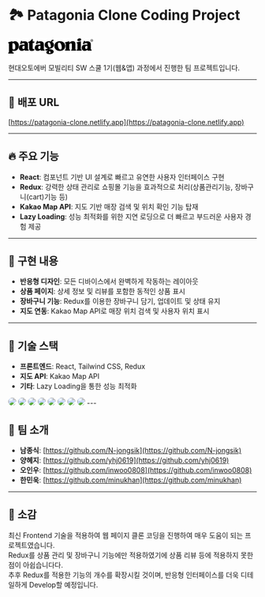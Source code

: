 # 🏞️ Patagonia Clone Coding Project

<img src="/src/assets/images/logo_patagonia.jpg"/>

현대오토에버 모빌리티 SW 스쿨 1기(웹&앱) 과정에서 진행한 팀 프로젝트입니다.

---

## 🔗 배포 URL

[https://patagonia-clone.netlify.app](https://patagonia-clone.netlify.app)

---

## 🔥 주요 기능

- **React**: 컴포넌트 기반 UI 설계로 빠르고 유연한 사용자 인터페이스 구현
- **Redux**: 강력한 상태 관리로 쇼핑몰 기능을 효과적으로 처리(상품관리기능, 장바구니(cart)기능 등)
- **Kakao Map API**: 지도 기반 매장 검색 및 위치 확인 기능 탑재
- **Lazy Loading**: 성능 최적화를 위한 지연 로딩으로 더 빠르고 부드러운 사용자 경험 제공

---

## 🎯 구현 내용

- **반응형 디자인**: 모든 디바이스에서 완벽하게 작동하는 레이아웃
- **상품 페이지**: 상세 정보 및 리뷰를 포함한 동적인 상품 표시
- **장바구니 기능**: Redux를 이용한 장바구니 담기, 업데이트 및 상태 유지
- **지도 연동**: Kakao Map API로 매장 위치 검색 및 사용자 위치 표시

---

## 🚀 기술 스택

- **프론트엔드**: React, Tailwind CSS, Redux
- **지도 API**: Kakao Map API
- **기타**: Lazy Loading을 통한 성능 최적화

<img src="https://img.shields.io/badge/react-61DAFB?style=for-the-badge&logo=react&logoColor=white" style="border-radius:10px">
<img src="https://img.shields.io/badge/redux-764ABC?style=for-the-badge&logo=redux&logoColor=white" style="border-radius:10px">
<img src="https://img.shields.io/badge/tailwindcss-06B6D4?style=for-the-badge&logo=tailwindcss&logoColor=white" style="border-radius:10px">
<img src="https://img.shields.io/badge/kakao-FFCD00?style=for-the-badge&logo=kakaotalk&logoColor=black" style="border-radius:10px">
<img src="https://img.shields.io/badge/lazy%20loading-00C853?style=for-the-badge&logo=webpack&logoColor=white" style="border-radius:10px">
<img src="https://img.shields.io/badge/git-F05032?style=for-the-badge&logo=git&logoColor=white" style="border-radius:10px">
<img src="https://img.shields.io/badge/javascript-F7DF1E?style=for-the-badge&logo=javascript&logoColor=black" style="border-radius:10px">
<img src="https://img.shields.io/badge/VSCode-007ACC?style=for-the-badge&logo=visual-studio-code&logoColor=white" style="border-radius:10px">
---

## 👤 팀 소개

- **남종식**: [https://github.com/N-jongsik](https://github.com/N-jongsik)
- **양혜지**: [https://github.com/yhj0619](https://github.com/yhj0619)
- **오인우**: [https://github.com/inwoo0808](https://github.com/inwoo0808)
- **한민욱**: [https://github.com/minukhan](https://github.com/minukhan)

---

## 🎤 소감

최신 Frontend 기술을 적용하여 웹 페이지 클론 코딩을 진행하여 매우 도움이 되는 프로젝트였습니다.<br>
Redux를 상품 관리 및 장바구니 기능에만 적용하였기에 상품 리뷰 등에 적용하지 못한 점이 아쉽습니다다.<br>
추후 Redux를 적용한 기능의 개수를 확장시킬 것이며, 반응형 인터페이스를 더욱 디테일하게 Develop할 예정입니다.
